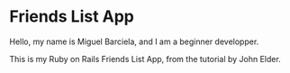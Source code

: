 # Friends List App

Hello, my name is Miguel Barciela, and I am a beginner developper.

This is my Ruby on Rails Friends List App, from the tutorial by John Elder. 
